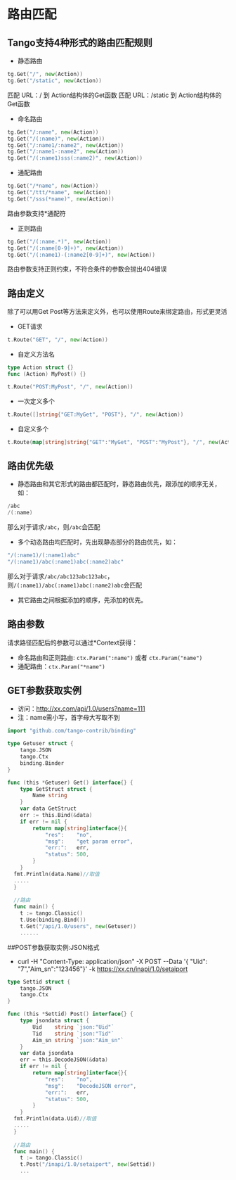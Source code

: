 # 路由匹配

## Tango支持4种形式的路由匹配规则

* 静态路由
```Go
tg.Get("/", new(Action))
tg.Get("/static", new(Action))
```
匹配 URL：/ 到 Action结构体的Get函数
匹配 URL：/static 到 Action结构体的Get函数


* 命名路由
```Go
tg.Get("/:name", new(Action))
tg.Get("/(:name)", new(Action))
tg.Get("/:name1/:name2", new(Action))
tg.Get("/:name1-:name2", new(Action))
tg.Get("/(:name1)sss(:name2)", new(Action))
```

* 通配路由
```Go
tg.Get("/*name", new(Action))
tg.Get("/ttt/*name", new(Action))
tg.Get("/sss(*name)", new(Action))
```
路由参数支持*通配符


* 正则路由

```Go
tg.Get("/(:name.*)", new(Action))
tg.Get("/(:name[0-9]+)", new(Action))
tg.Get("/(:name1)-(:name2[0-9]+)", new(Action))
```
路由参数支持正则约束，不符合条件的参数会抛出404错误

## 路由定义

除了可以用Get Post等方法来定义外，也可以使用Route来绑定路由，形式更灵活

* GET请求
```Go
t.Route("GET", "/", new(Action))
```

* 自定义方法名
```Go
type Action struct {}
func (Action) MyPost() {}

t.Route("POST:MyPost", "/", new(Action))
```

* 一次定义多个
```Go
t.Route([]string{"GET:MyGet", "POST"}, "/", new(Action))
```

* 自定义多个
```Go
t.Route(map[string]string{"GET":"MyGet", "POST":"MyPost"}, "/", new(Action))
```

## 路由优先级

* 静态路由和其它形式的路由都匹配时，静态路由优先，跟添加的顺序无关，如：
```Go
/abc
/(:name)
```
那么对于请求```/abc```，则```/abc```会匹配

* 多个动态路由均匹配时，先出现静态部分的路由优先，如：
```Go
"/(:name1)/(:name1)abc"
"/(:name1)/abc(:name1)abc(:name2)abc"
```
那么对于请求```/abc/abc123abc123abc```，则```/(:name1)/abc(:name1)abc(:name2)abc```会匹配

* 其它路由之间根据添加的顺序，先添加的优先。

## 路由参数

请求路径匹配后的参数可以通过*Context获得：
* 命名路由和正则路由: `ctx.Param(":name")` 或者 `ctx.Param("name")`
* 通配路由：`ctx.Param("*name")`

## GET参数获取实例

* 访问：http://xx.com/api/1.0/users?name=111  
* 注：name需小写，首字母大写取不到

```Go
import "github.com/tango-contrib/binding"

type Getuser struct {
  	tango.JSON
	tango.Ctx
	binding.Binder
}

func (this *Getuser) Get() interface{} {
	type GetStruct struct {
		Name string
	}
	var data GetStruct
	err := this.Bind(&data)
	if err != nil {
		return map[string]interface{}{
			"res":    "no",
			"msg":    "get param error",
			"err:":   err,
			"status": 500,
		}
	}
  fmt.Println(data.Name)//取值
  .....
  }
  
  //路由
  func main() {
	t := tango.Classic()
	t.Use(binding.Bind())
    t.Get("/api/1.0/users", new(Getuser))
    ......
```

##POST参数获取实例:JSON格式
* curl -H "Content-Type: application/json" -X POST  --Data '{ "Uid": "7","Aim_sn":"123456"}' -k https://xx.cn/inapi/1.0/setaiport

```Go
type Settid struct {
  	tango.JSON
	tango.Ctx
}

func (this *Settid) Post() interface{} {
	type jsondata struct {
		Uid    string `json:"Uid"`
		Tid    string `json:"Tid"`
		Aim_sn string `json:"Aim_sn"`
	}
	var data jsondata
	err = this.DecodeJSON(&data)
	if err != nil {
		return map[string]interface{}{
			"res":    "no",
			"msg":    "DecodeJSON error",
			"err:":   err,
			"status": 500,
		}
	}
  fmt.Println(data.Uid)//取值
  .....
  }
  
  //路由
  func main() {
    t := tango.Classic()
    t.Post("/inapi/1.0/setaiport", new(Settid))
    ...
```
